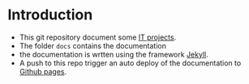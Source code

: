 [//]: #(Reference)
[prj_deploy_ep]: https://abelgacem.github.io/project/
[url_jekyll]:    https://jekyllrb.com
[url_githubpages]:    https://pages.github.com


# Introduction
- This git repository document some [IT projects][prj_deploy_ep].
- The folder `docs` contains the documentation
- the documentation is wrtten using the framework [Jekyll][url_jekyll].
- A push to this repo trigger an auto deploy of the documentation to [Github pages][url_githubpages].



